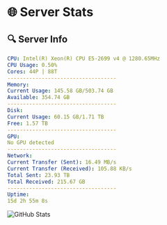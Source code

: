 # 🌐 Server Stats
## 🔍 Server Info
```yaml
CPU: Intel(R) Xeon(R) CPU E5-2699 v4 @ 1280.65MHz
CPU Usage: 0.50%
Cores: 44P | 88T
-----------------------------------
Memory:
Current Usage: 145.58 GB/503.74 GB
Available: 354.74 GB
-----------------------------------
Disk:
Current Usage: 60.15 GB/1.71 TB
Free: 1.57 TB
-----------------------------------
GPU:
No GPU detected
-----------------------------------
Network:
Current Transfer (Sent): 16.49 MB/s
Current Transfer (Received): 105.88 KB/s
Total Sent: 23.93 TB
Total Received: 215.67 GB
-----------------------------------
Uptime:
15d 2h 55m 8s
```
![GitHub Stats](https://img.shields.io/badge/Updated-2025-03-23_00:17:57-blue)